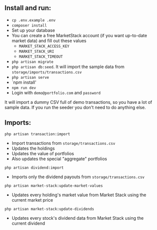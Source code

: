## Install and run:
- `cp .env.example .env`
- `composer install`
- Set up your database
- You can create a free MarketStack account (if you want up-to-date market data) and fill out these values
  - `MARKET_STACK_ACCESS_KEY`
  - `MARKET_STACK_URI`
  - `MARKET_STACK_TIMEOUT`
- `php artisan migrate`
- `php artisan db:seed`. It will import the sample data from `storage/imports/transactions.csv`
- `php artisan serve`
- `npm install'
- `npm run dev`
- Login with `demo@portfolio.com` and `password`

It will import a dummy CSV full of demo transactions, so you have a lot of sample data. If you run the seeder you don't need to do anything else.

## Imports:
`php artisan transaction:import`
- Import transactions from `storage/transactions.csv`
- Updates the holdings
- Updates the value of portfolios
- Also updates the special "aggregate" portfolios

`php artisan dividend:import`
- Imports only the dividend payouts from `storage/transactions.csv`

`php artisan market-stack:update-market-values`
- Updates every holding's market value from Market Stack using the current market price

`php artisan market-stack:update-dividends`
- Updates every stock's dividend data from Market Stack using the current dividend
